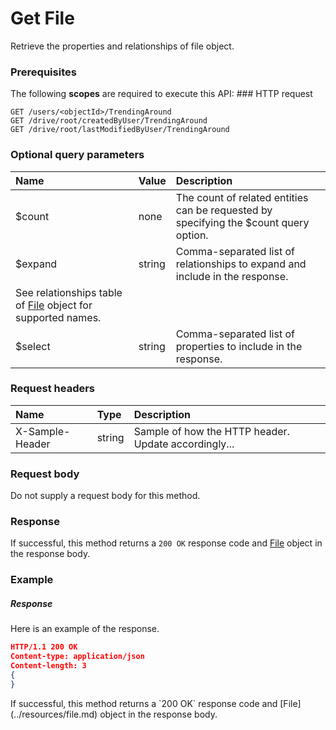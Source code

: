 # Get File

Retrieve the properties and relationships of file object.
### Prerequisites
The following **scopes** are required to execute this API: ### HTTP request
<!-- { "blockType": "ignored" } -->
```http
GET /users/<objectId>/TrendingAround
GET /drive/root/createdByUser/TrendingAround
GET /drive/root/lastModifiedByUser/TrendingAround
```
### Optional query parameters
|Name|Value|Description|
|:---------------|:--------|:-------|
|$count|none|The count of related entities can be requested by specifying the $count query option.|
|$expand|string|Comma-separated list of relationships to expand and include in the response. 
See relationships table of [File](../resources/file.md) object for supported names. |
|$select|string|Comma-separated list of properties to include in the response.|

### Request headers
| Name       | Type | Description|
|:-----------|:------|:----------|
| X-Sample-Header  | string  | Sample of how the HTTP header. Update accordingly...|

### Request body
Do not supply a request body for this method.
### Response
If successful, this method returns a `200 OK` response code and [File](../resources/file.md) object in the response body.
### Example
##### Response
Here is an example of the response.
<!-- {
  "blockType": "response",
  "truncated": false,
  "@odata.type": "file"
} -->
```json
HTTP/1.1 200 OK
Content-type: application/json
Content-length: 3
{
}
```

<!-- uuid: a7c9ed4b-7840-41f0-9f42-5fe931342539
2015-10-15 03:41:19 UTC -->
<!-- {
  "type": "#page.annotation",
  "description": "Get File",
  "keywords": "",
  "section": "documentation",
  "tocPath": ""
}-->If successful, this method returns a `200 OK` response code and [File](../resources/file.md) object in the response body.
